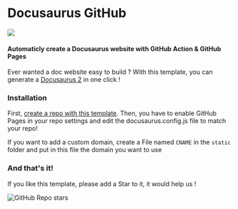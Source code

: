 # Docusaurus GitHub
<a href="https://github.com/Funasitien/docusorus-gh/generate">
  <img src="https://img.shields.io/badge/use%20this-template-blue?logo=github&style=for-the-badge">
</a>

#### Automaticly create a Docusaurus website with GitHub Action & GitHub Pages


Ever wanted a doc website easy to build ? With this template, you can generate a [Docusaurus 2](https://docusaurus.io/) in one click !

### Installation

First, [create a repo with this template](https://github.com/Funasitien/docusorus-gh/generate). Then, you have to enable GitHub Pages in your repo settings and edit the docusaurus.config.js file to match your repo!

If you want to add a custom domain, create a File named `CNAME` in the `static` folder and put in this file the domain you want to use

### And that's it!
If you like this template, please add a Star to it, it would help us ! 


![GitHub Repo stars](https://img.shields.io/github/stars/Funasitien/docusorus-gh?style=for-the-badge&label=%E2%9C%A8%EF%B8%8F%20Stars&color=yellow)



